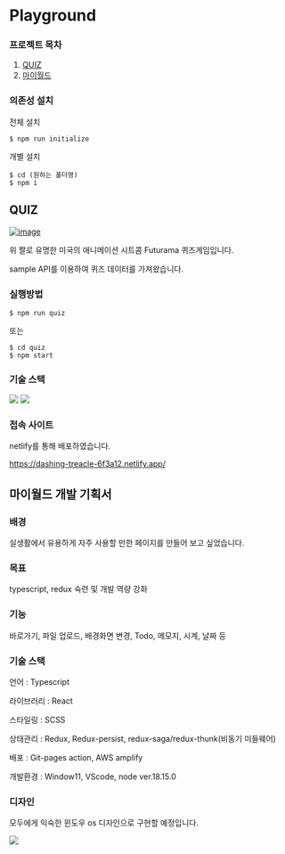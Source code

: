 # Playground
### 프로젝트 목차
1. [QUIZ](#quiz)
2. [마이월드](#마이월드-개발-기획서)
### 의존성 설치
전체 설치
```
$ npm run initialize
```
개별 설치
```
$ cd (원하는 폴더명)
$ npm i
```
## QUIZ

[![image](https://user-images.githubusercontent.com/87280835/226159817-35292084-6b36-4659-a174-594c80791c6d.png)](https://dashing-treacle-6f3a12.netlify.app/)

위 짤로 유명한 미국의 애니메이션 시트콤 Futurama 퀴즈게임입니다.

sample API를 이용하여 퀴즈 데이터를 가져왔습니다.

### 실행방법

```
$ npm run quiz
```

또는

```
$ cd quiz
$ npm start
```

### 기술 스택

<img src="https://img.shields.io/badge/react-61DAFB?style=for-the-badge&logo=react&logoColor=black"> <img src="https://img.shields.io/badge/TypeScript-3178C6?style=for-the-badge&logo=TypeScript&logoColor=white">

### 접속 사이트

netlify를 통해 배포하였습니다.

https://dashing-treacle-6f3a12.netlify.app/


## 마이월드 개발 기획서
### 배경
실생활에서 유용하게 자주 사용할 만한 페이지를 만들어 보고 싶었습니다.

### 목표
typescript, redux 숙련 및 개발 역량 강화

### 기능
바로가기, 파일 업로드, 배경화면 변경, Todo, 메모지, 시계, 날짜 등

### 기술 스택
언어 : Typescript

라이브러리 : React

스타일링 : SCSS

상태관리 : Redux, Redux-persist, redux-saga/redux-thunk(비동기 미들웨어)


배포 : Git-pages action, AWS amplify

개발환경 : Window11, VScode, node ver.18.15.0

### 디자인
모두에게 익숙한 윈도우 os 디자인으로 구현할 예정입니다.

<img src="https://velog.velcdn.com/images/1g2g/post/b9cec51f-991a-45d0-beee-3a26dc697c9e/image.png"/>

